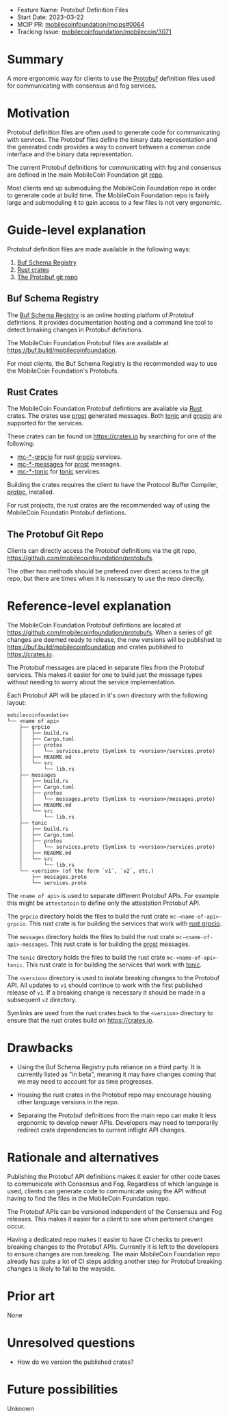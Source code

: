 - Feature Name: Protobuf Definition Files
- Start Date: 2023-03-22
- MCIP PR: [mobilecoinfoundation/mcips#0064](https://github.com/mobilecoinfoundation/mcips/pull/0064)
- Tracking Issue: [mobilecoinfoundation/mobilecoin/3071](https://github.com/mobilecoinfoundation/mobilecoin/issues/3071)

# Summary
[summary]: #summary

A more ergonomic way for clients to use the 
[Protobuf](https://protobuf.dev/) definition files used for communicating with
consensus and fog services.

# Motivation
[motivation]: #motivation

Protobuf definition files are often used to generate code for communicating with
services. The Protobuf files define the binary data representation and the
generated code provides a way to convert between a common code interface and the
binary data representation.

The current Protobuf definitions for communicating with fog and consensus are
defined in the main 
MobileCoin Foundation git [repo](https://github.com/mobilecoinfoundation/mobilecoin). 

Most clients end up submoduling the MobileCoin Foundation repo in order to
generate code at build time.  The MobileCoin Foundation repo is fairly
large and submoduling it to gain access to a few files is not very ergonomic.

# Guide-level explanation
[guide-level-explanation]: #guide-level-explanation

Protobuf definition files are made available in the following ways:

1. [Buf Schema Registry](#buf-schema-registry)
2. [Rust crates](#rust-crates)
3. [The Protobuf git repo](#the-protobuf-git-repo)

## Buf Schema Registry

The [Buf Schema Registry](https://buf.build/explore/) is an online hosting
platform of Protobuf defintions. It provides documentation hosting and a command
line tool to detect breaking changes in Protobuf definitions.

The MobileCoin Foundation Protobuf files are available at
<https://buf.build/mobilecoinfoundation>.


For most clients, the Buf Schema Registry is the recommended way to use the
MobileCoin Foundation's Protobufs.

## Rust Crates

The MobileCoin Foundation Protobuf defintions are available via
[Rust](https://www.rust-lang.org/) crates.  The crates use
[prost](https://docs.rs/prost/latest/prost/) generated messages. Both
[tonic](https://docs.rs/tonic/latest/tonic/) and
[grpcio](https://docs.rs/grpcio/latest/grpcio/) are supported for the services.


These crates can be found on
<https://crates.io> by searching for one of the following:

- [mc-*-grpcio](https://crates.io/search?q=mc-*-grpcio) for rust
  [grpcio](https://docs.rs/grpcio/latest/grpcio/) services.
- [mc-*-messages](https://crates.io/search?q=mc-*-messages) for
  [prost](https://docs.rs/prost/latest/prost/) messages.
- [mc-*-tonic](https://crates.io/search?q=mc-*-tonic) for
  [tonic](https://docs.rs/tonic/latest/tonic/) services.

Building the crates requires the client to have the Protocol Buffer Compiler,
[protoc](https://grpc.io/docs/protoc-installation/), installed.

For rust projects, the rust crates are the recommended way of using the MobileCoin Foundatin Protobuf defintions.

## The Protobuf Git Repo

Clients can directly access the Protobuf definitions via the git repo,
<https://github.com/mobilecoinfoundation/protobufs>. 

The other two methods should be prefered over direct access to the git repo, but
there are times when it is necessary to use the repo directly.

# Reference-level explanation
[reference-level-explanation]: #reference-level-explanation

The MobileCoin Foundation Protobuf defintions are located at
<https://github.com/mobilecoinfoundation/protobufs>. When a series of git
changes are deemed ready to release, the new versions will be published to
<https://buf.build/mobilecoinfoundation> and crates published to <https://crates.io>. 

The Protobuf messages are placed in separate files from the Protobuf services.
This makes it easier for one to build just the message types without needing to
worry about the service implementation.

Each Protobuf API will be placed in it's own directory with the
following layout:

```console
mobilecoinfoundation
└── <name of api>
    ├── grpcio
    │   ├── build.rs
    │   ├── Cargo.toml
    │   ├── protos
    │   │   └── services.proto (Symlink to <version>/services.proto)
    │   ├── README.md
    │   └── src
    │       └── lib.rs
    ├── messages
    │   ├── build.rs
    │   ├── Cargo.toml
    │   ├── protos
    │   │   └── messages.proto (Symlink to <version>/messages.proto)
    │   ├── README.md
    │   └── src
    │       └── lib.rs
    ├── tonic
    │   ├── build.rs
    │   ├── Cargo.toml
    │   ├── protos
    │   │   └── services.proto (Symlink to <version>/services.proto)
    │   ├── README.md
    │   └── src
    │       └── lib.rs
    └── <version> (of the form `v1`, `v2`, etc.)
        ├── messages.proto
        └── services.proto
```

The `<name of api>` is used to separate different Protobuf APIs. For example
this might be `attestatoin` to define only the attestation Protobuf API.

The `grpcio` directory holds the files to build the rust crate
`mc-<name-of-api>-grpcio`. This rust crate is for building the services that
work with [rust grpcio](https://docs.rs/grpcio/latest/grpcio/).

The `messages` directory holds the files to build the rust crate
`mc-<name-of-api>-messages`. This rust crate is for building the
[prost](https://docs.rs/prost/latest/prost/) messages. 

The `tonic` directory holds the files to build the rust crate
`mc-<name-of-api>-tonic`. This rust crate is for building the services that work
with [tonic](https://docs.rs/tonic/latest/tonic/). 

The `<version>` directory is used to isolate breaking changes to the Protobuf
API. All updates to `v1` should continue to work with the first published
release of `v1`. If a breaking change is necessary it should be made in a
subsequent `v2` directory.

Symlinks are used from the rust crates back to the `<version>` directory to
ensure that the rust crates build on <https://crates.io>.

# Drawbacks
[drawbacks]: #drawbacks

- Using the Buf Schema Registry puts reliance on a third party. It is currently
  listed as "in beta", meaning it may have changes coming that we may need to
  account for as time progresses. 

- Housing the rust crates in the Protobuf repo may encourage housing other
  language versions in the repo.

- Separaing the Protobuf definitions from the main repo can make it less
  ergonomic to develop newer APIs. Developers may need to temporarily redirect
  crate dependencies to current inflight API changes.

# Rationale and alternatives
[rationale-and-alternatives]: #rationale-and-alternatives

Publishing the Protobuf API definitions makes it easier for other code bases to
communicate with Consensus and Fog. Regardless of which language is used,
clients can generate code to communicate using the API without having to find
the files in the MobileCoin Foundation repo.

The Protobuf APIs can be versioned independent of the Consensus and Fog
releases. This makes it easier for a client to see when pertenent changes
occur.

Having a dedicated repo makes it easier to have CI checks to prevent breaking
changes to the Protobuf APIs.  Currently it is left to the developers to ensure
changes are non breaking. The main MobileCoin Foundation repo already has quite
a lot of CI steps adding another step for Protobuf breaking changes is likely to
fall to the wayside.

# Prior art
[prior-art]: #prior-art

None

# Unresolved questions
[unresolved-questions]: #unresolved-questions

- How do we version the published crates?

# Future possibilities
[future-possibilities]: #future-possibilities

Unknown